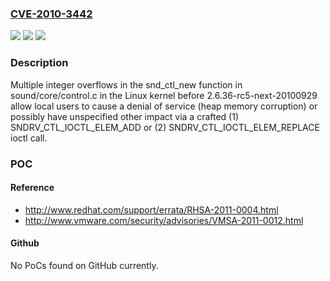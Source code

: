 ### [CVE-2010-3442](https://cve.mitre.org/cgi-bin/cvename.cgi?name=CVE-2010-3442)
![](https://img.shields.io/static/v1?label=Product&message=n%2Fa&color=blue)
![](https://img.shields.io/static/v1?label=Version&message=n%2Fa&color=blue)
![](https://img.shields.io/static/v1?label=Vulnerability&message=n%2Fa&color=brighgreen)

### Description

Multiple integer overflows in the snd_ctl_new function in sound/core/control.c in the Linux kernel before 2.6.36-rc5-next-20100929 allow local users to cause a denial of service (heap memory corruption) or possibly have unspecified other impact via a crafted (1) SNDRV_CTL_IOCTL_ELEM_ADD or (2) SNDRV_CTL_IOCTL_ELEM_REPLACE ioctl call.

### POC

#### Reference
- http://www.redhat.com/support/errata/RHSA-2011-0004.html
- http://www.vmware.com/security/advisories/VMSA-2011-0012.html

#### Github
No PoCs found on GitHub currently.

